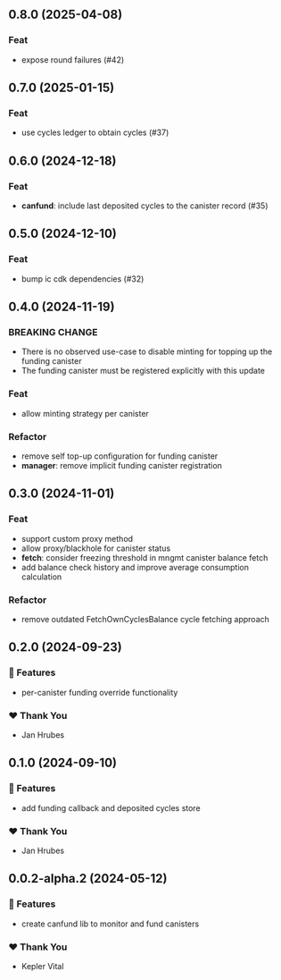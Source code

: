 ## 0.8.0 (2025-04-08)

### Feat

- expose round failures (#42)

## 0.7.0 (2025-01-15)

### Feat

- use cycles ledger to obtain cycles (#37)

## 0.6.0 (2024-12-18)

### Feat

- **canfund**: include last deposited cycles to the canister record (#35)

## 0.5.0 (2024-12-10)

### Feat

- bump ic cdk dependencies (#32)

## 0.4.0 (2024-11-19)

### BREAKING CHANGE

- There is no observed use-case to disable minting for topping up the funding canister
- The funding canister must be registered explicitly with this update

### Feat

- allow minting strategy per canister

### Refactor

- remove self top-up configuration for funding canister
- **manager**: remove implicit funding canister registration

## 0.3.0 (2024-11-01)

### Feat

- support custom proxy method
- allow proxy/blackhole for canister status
- **fetch**: consider freezing threshold in mngmt canister balance fetch
- add balance check history and improve average consumption calculation

### Refactor

- remove outdated FetchOwnCyclesBalance cycle fetching approach

## 0.2.0 (2024-09-23)


### 🚀 Features

- per-canister funding override functionality


### ❤️  Thank You

- Jan Hrubes

## 0.1.0 (2024-09-10)


### 🚀 Features

- add funding callback and deposited cycles store


### ❤️  Thank You

- Jan Hrubes

## 0.0.2-alpha.2 (2024-05-12)


### 🚀 Features

- create canfund lib to monitor and fund canisters


### ❤️  Thank You

- Kepler Vital
